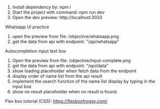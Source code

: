 1. Install dependency by: npm i
2. Start the project with command: npm run dev
3. Open the dev preview: http://localhost:3033

Whatsapp UI practice
1. open the preview from file: /objective/whatsapp.png
2. get the data from api with endpoint: "/api/whatsapp"

Autocompletion input text box
1. Open the preview from file: /objective/input-complete.png
2. get the data from api with endpoint: "/api/data"
3. show loading placeholder when fetch data from the endpoint
4. display order of name list from the api result
5. implement the search function of the name list display by typing in the input box
6. show no result placeholder when no result is found. 


Flex box tutorial (CSS):
https://flexboxfroggy.com/